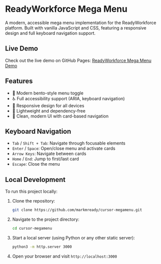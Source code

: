 # ReadyWorkforce Mega Menu

A modern, accessible mega menu implementation for the ReadyWorkforce platform. Built with vanilla JavaScript and CSS, featuring a responsive design and full keyboard navigation support.

## Live Demo

Check out the live demo on GitHub Pages: [ReadyWorkforce Mega Menu Demo](https://markmready.github.io/cursor-megamenu/)

## Features

- 🎯 Modern bento-style menu toggle
- ♿ Full accessibility support (ARIA, keyboard navigation)
- 📱 Responsive design for all devices
- 🚀 Lightweight and dependency-free
- 🎨 Clean, modern UI with card-based navigation

## Keyboard Navigation

- `Tab` / `Shift + Tab`: Navigate through focusable elements
- `Enter` / `Space`: Open/close menu and activate cards
- `Arrow Keys`: Navigate between cards
- `Home` / `End`: Jump to first/last card
- `Escape`: Close the menu

## Local Development

To run this project locally:

1. Clone the repository:
   ```bash
   git clone https://github.com/markmready/cursor-megamenu.git
   ```

2. Navigate to the project directory:
   ```bash
   cd cursor-megamenu
   ```

3. Start a local server (using Python or any other static server):
   ```bash
   python3 -m http.server 3000
   ```

4. Open your browser and visit `http://localhost:3000` 